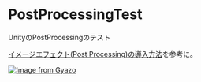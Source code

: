 # PostProcessingTest
UnityのPostProcessingのテスト  

[イメージエフェクト(Post Processing)の導入方法](https://nobushiueshi.com/unity%E3%82%A4%E3%83%A1%E3%83%BC%E3%82%B8%E3%82%A8%E3%83%95%E3%82%A7%E3%82%AF%E3%83%88post-processing%E3%81%AE%E5%B0%8E%E5%85%A5%E6%96%B9%E6%B3%95/)を参考に。  

[![Image from Gyazo](https://i.gyazo.com/554d9a6c05c9c0759bd111cda4cf9804.png)](https://gyazo.com/554d9a6c05c9c0759bd111cda4cf9804)
